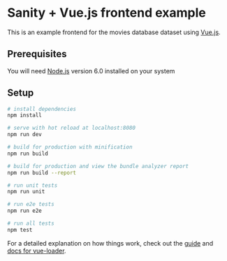 Sanity + Vue.js frontend example
=== 

This is an example frontend for the movies database dataset using [Vue.js](https://vuejs.org/).

## Prerequisites
You will need [Node.js](https://nodejs.org) version 6.0 installed on your system


## Setup

``` bash
# install dependencies
npm install

# serve with hot reload at localhost:8080
npm run dev

# build for production with minification
npm run build

# build for production and view the bundle analyzer report
npm run build --report

# run unit tests
npm run unit

# run e2e tests
npm run e2e

# run all tests
npm test
```

For a detailed explanation on how things work, check out the [guide](http://vuejs-templates.github.io/webpack/) and [docs for vue-loader](http://vuejs.github.io/vue-loader).

